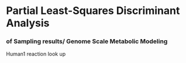# Partial Least-Squares Discriminant Analysis
### of Sampling results/ Genome Scale Metabolic Modeling

Human1 reaction look up

